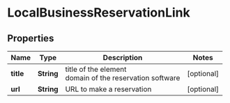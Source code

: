 # LocalBusinessReservationLink


## Properties

| Name | Type | Description | Notes |
|------------ | ------------- | ------------- | -------------|
**title** | **String** | title of the element<br>domain of the reservation software |[optional]|
**url** | **String** | URL to make a reservation |[optional]|